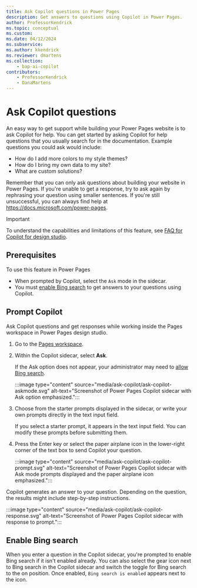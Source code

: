 ```yaml
---
title: Ask Copilot questions in Power Pages
description: Get answers to questions using Copilot in Power Pages.
author: ProfessorKendrick
ms.topic: conceptual
ms.custom: 
ms.date: 04/12/2024
ms.subservice:
ms.author: kkendrick
ms.reviewer: dmartens
ms.collection: 
    - bap-ai-copilot
contributors:
    - ProfessorKendrick
    - DanaMartens
---
```


# Ask Copilot questions

An easy way to get support while building your Power Pages website is to ask Copilot for help. You can get started by asking Copilot for help questions that you usually search for in the documentation. Example questions you could ask would include:

* How do I add more colors to my style themes?
* How do I bring my own data to my site?
* What are custom solutions?

Remember that you can only ask questions about building your website in Power Pages. If you're unable to get a response, try to ask again by rephrasing your question using smaller sentences. If you're still unsuccessful, you can always find help at
https://docs.microsoft.com/power-pages.

> [!IMPORTANT]
>
> To understand the capabilities and limitations of this feature, see [FAQ for Copilot for design studio](../faqs-design-studio.md).

## Prerequisites

To use this feature in Power Pages

* When prompted by Copilot, select the `Ask` mode in the sidecar.
* You must [enable Bing search](#enable-bing-search) to get answers to your questions using Copilot.

## Prompt Copilot

Ask Copilot questions and get responses while working inside the Pages workspace in Power Pages design studio.

1. Go to the [Pages workspace](first-page.md).
1. Within the Copilot sidecar, select **Ask**.

    If the Ask option does not appear, your administrator may need to [allow Bing search](/power-platform/admin/geographical-availability-copilot#turn-on-copilots-and-generative-ai-features-1).

    :::image type="content" source="media/ask-copilot/ask-copilot-askmode.svg" alt-text="Screenshot of Power Pages Copilot sidecar with Ask option emphasized.":::

1. Choose from the starter prompts displayed in the sidecar, or write your own prompts directly in the text input field.

    If you select a starter prompt, it appears in the text input field. You can modify these prompts before submitting them.

1. Press the Enter key or select the paper airplane icon in the lower-right corner of the text box to send Copilot your question.

    :::image type="content" source="media/ask-copilot/ask-copilot-prompt.svg" alt-text="Screenshot of Power Pages Copilot sidecar with Ask mode prompts displayed and the paper airplane icon emphasized.":::

Copilot generates an answer to your question. Depending on the question, the results might include step-by-step instructions.

:::image type="content" source="media/ask-copilot/ask-copilot-response.svg" alt-text="Screenshot of Power Pages Copilot sidecar with response to prompt.":::

## Enable Bing search

When you enter a question in the Copilot sidecar, you're prompted to enable Bing search if it isn't enabled already. You can also select the gear icon next to Bing search in the Copilot sidecar and switch the toggle for Bing search to the on position. Once enabled, `Bing search is enabled` appears next to the icon.